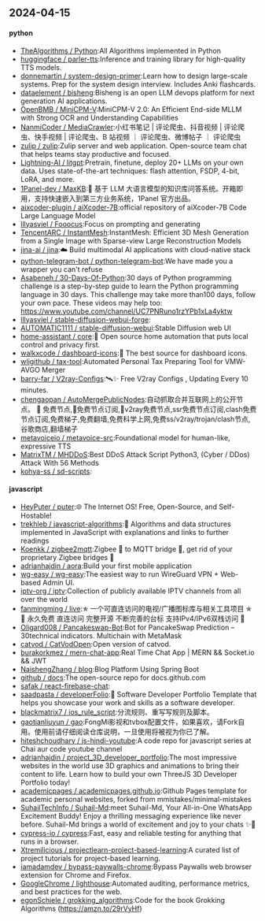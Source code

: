 ## 2024-04-15

#### python
* [TheAlgorithms / Python](https://github.com/TheAlgorithms/Python):All Algorithms implemented in Python
* [huggingface / parler-tts](https://github.com/huggingface/parler-tts):Inference and training library for high-quality TTS models.
* [donnemartin / system-design-primer](https://github.com/donnemartin/system-design-primer):Learn how to design large-scale systems. Prep for the system design interview. Includes Anki flashcards.
* [dataelement / bisheng](https://github.com/dataelement/bisheng):Bisheng is an open LLM devops platform for next generation AI applications.
* [OpenBMB / MiniCPM-V](https://github.com/OpenBMB/MiniCPM-V):MiniCPM-V 2.0: An Efficient End-side MLLM with Strong OCR and Understanding Capabilities
* [NanmiCoder / MediaCrawler](https://github.com/NanmiCoder/MediaCrawler):小红书笔记 | 评论爬虫、抖音视频 | 评论爬虫、快手视频 | 评论爬虫、B 站视频 ｜ 评论爬虫、微博帖子 ｜ 评论爬虫
* [zulip / zulip](https://github.com/zulip/zulip):Zulip server and web application. Open-source team chat that helps teams stay productive and focused.
* [Lightning-AI / litgpt](https://github.com/Lightning-AI/litgpt):Pretrain, finetune, deploy 20+ LLMs on your own data. Uses state-of-the-art techniques: flash attention, FSDP, 4-bit, LoRA, and more.
* [1Panel-dev / MaxKB](https://github.com/1Panel-dev/MaxKB):💬 基于 LLM 大语言模型的知识库问答系统。开箱即用，支持快速嵌入到第三方业务系统，1Panel 官方出品。
* [aixcoder-plugin / aiXcoder-7B](https://github.com/aixcoder-plugin/aiXcoder-7B):official repository of aiXcoder-7B Code Large Language Model
* [lllyasviel / Fooocus](https://github.com/lllyasviel/Fooocus):Focus on prompting and generating
* [TencentARC / InstantMesh](https://github.com/TencentARC/InstantMesh):InstantMesh: Efficient 3D Mesh Generation from a Single Image with Sparse-view Large Reconstruction Models
* [jina-ai / jina](https://github.com/jina-ai/jina):☁️ Build multimodal AI applications with cloud-native stack
* [python-telegram-bot / python-telegram-bot](https://github.com/python-telegram-bot/python-telegram-bot):We have made you a wrapper you can't refuse
* [Asabeneh / 30-Days-Of-Python](https://github.com/Asabeneh/30-Days-Of-Python):30 days of Python programming challenge is a step-by-step guide to learn the Python programming language in 30 days. This challenge may take more than100 days, follow your own pace. These videos may help too: https://www.youtube.com/channel/UC7PNRuno1rzYPb1xLa4yktw
* [lllyasviel / stable-diffusion-webui-forge](https://github.com/lllyasviel/stable-diffusion-webui-forge):
* [AUTOMATIC1111 / stable-diffusion-webui](https://github.com/AUTOMATIC1111/stable-diffusion-webui):Stable Diffusion web UI
* [home-assistant / core](https://github.com/home-assistant/core):🏡 Open source home automation that puts local control and privacy first.
* [walkxcode / dashboard-icons](https://github.com/walkxcode/dashboard-icons):🚀 The best source for dashboard icons.
* [wligithub / tax-tool](https://github.com/wligithub/tax-tool):Automated Personal Tax Preparing Tool for VMW-AVGO Merger
* [barry-far / V2ray-Configs](https://github.com/barry-far/V2ray-Configs):🛰️✨ Free V2ray Configs , Updating Every 10 minutes.
* [chengaopan / AutoMergePublicNodes](https://github.com/chengaopan/AutoMergePublicNodes):自动抓取合并互联网上的公开节点。 🚀 免费节点,🚀免费节点订阅,🚀v2ray免费节点,ssr免费节点订阅,clash免费节点订阅,免费梯子,免费翻墙,免费科学上网,免费ss/v2ray/trojan/clash节点,谷歌商店,翻墙梯子
* [metavoiceio / metavoice-src](https://github.com/metavoiceio/metavoice-src):Foundational model for human-like, expressive TTS
* [MatrixTM / MHDDoS](https://github.com/MatrixTM/MHDDoS):Best DDoS Attack Script Python3, (Cyber / DDos) Attack With 56 Methods
* [kohya-ss / sd-scripts](https://github.com/kohya-ss/sd-scripts):

#### javascript
* [HeyPuter / puter](https://github.com/HeyPuter/puter):🌐 The Internet OS! Free, Open-Source, and Self-Hostable!
* [trekhleb / javascript-algorithms](https://github.com/trekhleb/javascript-algorithms):📝 Algorithms and data structures implemented in JavaScript with explanations and links to further readings
* [Koenkk / zigbee2mqtt](https://github.com/Koenkk/zigbee2mqtt):Zigbee 🐝 to MQTT bridge 🌉, get rid of your proprietary Zigbee bridges 🔨
* [adrianhajdin / aora](https://github.com/adrianhajdin/aora):Build your first mobile application
* [wg-easy / wg-easy](https://github.com/wg-easy/wg-easy):The easiest way to run WireGuard VPN + Web-based Admin UI.
* [iptv-org / iptv](https://github.com/iptv-org/iptv):Collection of publicly available IPTV channels from all over the world
* [fanmingming / live](https://github.com/fanmingming/live):✯ 一个可直连访问的电视/广播图标库与相关工具项目 ✯ 🔕 永久免费 直连访问 完整开源 不断完善的台标 支持IPv4/IPv6双栈访问 🔕
* [Oligard008 / Pancakeswap-Bot](https://github.com/Oligard008/Pancakeswap-Bot):Bot for PancakeSwap Prediction – 30technical indicators. Multichain with MetaMask
* [catvod / CatVodOpen](https://github.com/catvod/CatVodOpen):Open version of catvod.
* [burakorkmez / mern-chat-app](https://github.com/burakorkmez/mern-chat-app):Real Time Chat App | MERN && Socket.io && JWT
* [NaishengZhang / blog](https://github.com/NaishengZhang/blog):Blog Platform Using Spring Boot
* [github / docs](https://github.com/github/docs):The open-source repo for docs.github.com
* [safak / react-firebase-chat](https://github.com/safak/react-firebase-chat):
* [saadpasta / developerFolio](https://github.com/saadpasta/developerFolio):🚀 Software Developer Portfolio Template that helps you showcase your work and skills as a software developer.
* [blackmatrix7 / ios_rule_script](https://github.com/blackmatrix7/ios_rule_script):分流规则、重写写规则及脚本。
* [gaotianliuyun / gao](https://github.com/gaotianliuyun/gao):FongMi影视和tvbox配置文件，如果喜欢，请Fork自用。使用前请仔细阅读仓库说明，一旦使用将被视为你已了解。
* [hiteshchoudhary / js-hindi-youtube](https://github.com/hiteshchoudhary/js-hindi-youtube):A code repo for javascript series at Chai aur code youtube channel
* [adrianhajdin / project_3D_developer_portfolio](https://github.com/adrianhajdin/project_3D_developer_portfolio):The most impressive websites in the world use 3D graphics and animations to bring their content to life. Learn how to build your own ThreeJS 3D Developer Portfolio today!
* [academicpages / academicpages.github.io](https://github.com/academicpages/academicpages.github.io):Github Pages template for academic personal websites, forked from mmistakes/minimal-mistakes
* [SuhailTechInfo / Suhail-Md](https://github.com/SuhailTechInfo/Suhail-Md):meet Suhail-Md, Your All-in-One WhatsApp Excitement Buddy! Enjoy a thrilling messaging experience like never before. Suhail-Md brings a world of excitement and joy to your chats ✨🤖
* [cypress-io / cypress](https://github.com/cypress-io/cypress):Fast, easy and reliable testing for anything that runs in a browser.
* [Xtremilicious / projectlearn-project-based-learning](https://github.com/Xtremilicious/projectlearn-project-based-learning):A curated list of project tutorials for project-based learning.
* [iamadamdev / bypass-paywalls-chrome](https://github.com/iamadamdev/bypass-paywalls-chrome):Bypass Paywalls web browser extension for Chrome and Firefox.
* [GoogleChrome / lighthouse](https://github.com/GoogleChrome/lighthouse):Automated auditing, performance metrics, and best practices for the web.
* [egonSchiele / grokking_algorithms](https://github.com/egonSchiele/grokking_algorithms):Code for the book Grokking Algorithms (https://amzn.to/29rVyHf)
